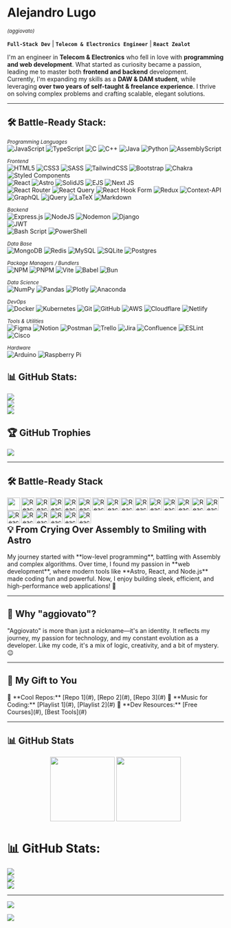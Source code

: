 <h1>Alejandro Lugo</h1> <small><i>(aggiovato)</i></small>  

**`Full-Stack Dev`** | **`Telecom & Electronics Engineer`** | **`React Zealot`**  

I'm an engineer in **Telecom & Electronics** who fell in love with **programming and web development**. What started as curiosity became a passion, leading me to master both **frontend and backend** development.  
Currently, I'm expanding my skills as a **DAW & DAM student**, while leveraging **over two years of self-taught & freelance experience**. I thrive on solving complex problems and crafting scalable, elegant solutions.  

<hr>

## 🛠️ Battle-Ready Stack:
<small><i>Programming Languages</i></small><br/>
  ![JavaScript](https://img.shields.io/badge/javascript-%23323330.svg?style=for-the-badge&logo=javascript&logoColor=%23F7DF1E)
  ![TypeScript](https://img.shields.io/badge/typescript-%23007ACC.svg?style=for-the-badge&logo=typescript&logoColor=white)
  ![C](https://img.shields.io/badge/c-%2300599C.svg?style=for-the-badge&logo=c&logoColor=white)
  ![C++](https://img.shields.io/badge/c++-%2300599C.svg?style=for-the-badge&logo=c%2B%2B&logoColor=white)
  ![Java](https://img.shields.io/badge/java-%23ED8B00.svg?style=for-the-badge&logo=openjdk&logoColor=white)
  ![Python](https://img.shields.io/badge/python-3670A0?style=for-the-badge&logo=python&logoColor=ffdd54)
  ![AssemblyScript](https://img.shields.io/badge/assembly%20script-%23000000.svg?style=for-the-badge&logo=assemblyscript&logoColor=white) <br/>

<small><i>Frontend</i></small><br/>
  ![HTML5](https://img.shields.io/badge/html5-%23E34F26.svg?style=for-the-badge&logo=html5&logoColor=white)
  ![CSS3](https://img.shields.io/badge/css3-%231572B6.svg?style=for-the-badge&logo=css3&logoColor=white)
  ![SASS](https://img.shields.io/badge/SASS-hotpink.svg?style=for-the-badge&logo=SASS&logoColor=white)
  ![TailwindCSS](https://img.shields.io/badge/tailwindcss-%2338B2AC.svg?style=for-the-badge&logo=tailwind-css&logoColor=white)
  ![Bootstrap](https://img.shields.io/badge/bootstrap-%238511FA.svg?style=for-the-badge&logo=bootstrap&logoColor=white)
  ![Chakra](https://img.shields.io/badge/chakra-%234ED1C5.svg?style=for-the-badge&logo=chakraui&logoColor=white)
  ![Styled Components](https://img.shields.io/badge/styled--components-DB7093?style=for-the-badge&logo=styled-components&logoColor=white) <br/>
  ![React](https://img.shields.io/badge/react-%2320232a.svg?style=for-the-badge&logo=react&logoColor=%2361DAFB)
  ![Astro](https://img.shields.io/badge/astro-%232C2052.svg?style=for-the-badge&logo=astro&logoColor=white)
  ![SolidJS](https://img.shields.io/badge/SolidJS-2c4f7c?style=for-the-badge&logo=solid&logoColor=c8c9cb)
  ![EJS](https://img.shields.io/badge/ejs-%23B4CA65.svg?style=for-the-badge&logo=ejs&logoColor=black)
  ![Next JS](https://img.shields.io/badge/Next-black?style=for-the-badge&logo=next.js&logoColor=white) <br/>
  ![React Router](https://img.shields.io/badge/React_Router-CA4245?style=for-the-badge&logo=react-router&logoColor=white)
  ![React Query](https://img.shields.io/badge/-React%20Query-FF4154?style=for-the-badge&logo=react%20query&logoColor=white)
  ![React Hook Form](https://img.shields.io/badge/React%20Hook%20Form-%23EC5990.svg?style=for-the-badge&logo=reacthookform&logoColor=white)
  ![Redux](https://img.shields.io/badge/redux-%23593d88.svg?style=for-the-badge&logo=redux&logoColor=white)
  ![Context-API](https://img.shields.io/badge/Context--Api-000000?style=for-the-badge&logo=react) <br/>
  ![GraphQL](https://img.shields.io/badge/-GraphQL-E10098?style=for-the-badge&logo=graphql&logoColor=white)
  ![jQuery](https://img.shields.io/badge/jquery-%230769AD.svg?style=for-the-badge&logo=jquery&logoColor=white)
  ![LaTeX](https://img.shields.io/badge/latex-%23008080.svg?style=for-the-badge&logo=latex&logoColor=white)
  ![Markdown](https://img.shields.io/badge/markdown-%23000000.svg?style=for-the-badge&logo=markdown&logoColor=white) <br/>

<small><i>Backend</i></small><br/>
  ![Express.js](https://img.shields.io/badge/express.js-%23404d59.svg?style=for-the-badge&logo=express&logoColor=%2361DAFB)
  ![NodeJS](https://img.shields.io/badge/node.js-6DA55F?style=for-the-badge&logo=node.js&logoColor=white)
  ![Nodemon](https://img.shields.io/badge/NODEMON-%23323330.svg?style=for-the-badge&logo=nodemon&logoColor=%BBDEAD)
  ![Django](https://img.shields.io/badge/django-%23092E20.svg?style=for-the-badge&logo=django&logoColor=white) <br/>
  ![JWT](https://img.shields.io/badge/JWT-black?style=for-the-badge&logo=JSON%20web%20tokens) <br/>
  ![Bash Script](https://img.shields.io/badge/bash_script-%23121011.svg?style=for-the-badge&logo=gnu-bash&logoColor=white)
  ![PowerShell](https://img.shields.io/badge/PowerShell-%235391FE.svg?style=for-the-badge&logo=powershell&logoColor=white) <br/>

<small><i>Data Base</i></small><br/>
  ![MongoDB](https://img.shields.io/badge/MongoDB-%234ea94b.svg?style=for-the-badge&logo=mongodb&logoColor=white)
  ![Redis](https://img.shields.io/badge/redis-%23DD0031.svg?style=for-the-badge&logo=redis&logoColor=white)
  ![MySQL](https://img.shields.io/badge/mysql-4479A1.svg?style=for-the-badge&logo=mysql&logoColor=white)
  ![SQLite](https://img.shields.io/badge/sqlite-%2307405e.svg?style=for-the-badge&logo=sqlite&logoColor=white)
  ![Postgres](https://img.shields.io/badge/postgres-%23316192.svg?style=for-the-badge&logo=postgresql&logoColor=white) <br/>

<small><i>Package Managers / Bundlers</i></small><br/>
  ![NPM](https://img.shields.io/badge/NPM-%23CB3837.svg?style=for-the-badge&logo=npm&logoColor=white)
  ![PNPM](https://img.shields.io/badge/pnpm-%234a4a4a.svg?style=for-the-badge&logo=pnpm&logoColor=f69220)
  ![Vite](https://img.shields.io/badge/vite-%23646CFF.svg?style=for-the-badge&logo=vite&logoColor=white)
  ![Babel](https://img.shields.io/badge/Babel-F9DC3e?style=for-the-badge&logo=babel&logoColor=black)
  ![Bun](https://img.shields.io/badge/Bun-%23000000.svg?style=for-the-badge&logo=bun&logoColor=white) <br/>
  
<small><i>Data Science</i></small><br/>
  ![NumPy](https://img.shields.io/badge/numpy-%23013243.svg?style=for-the-badge&logo=numpy&logoColor=white)
  ![Pandas](https://img.shields.io/badge/pandas-%23150458.svg?style=for-the-badge&logo=pandas&logoColor=white)
  ![Plotly](https://img.shields.io/badge/Plotly-%233F4F75.svg?style=for-the-badge&logo=plotly&logoColor=white)
  ![Anaconda](https://img.shields.io/badge/Anaconda-%2344A833.svg?style=for-the-badge&logo=anaconda&logoColor=white) <br/>

<small><i>DevOps</i></small><br/>
  ![Docker](https://img.shields.io/badge/docker-%230db7ed.svg?style=for-the-badge&logo=docker&logoColor=white)
  ![Kubernetes](https://img.shields.io/badge/kubernetes-%23326ce5.svg?style=for-the-badge&logo=kubernetes&logoColor=white)
  ![Git](https://img.shields.io/badge/git-%23F05033.svg?style=for-the-badge&logo=git&logoColor=white)
  ![GitHub](https://img.shields.io/badge/github-%23121011.svg?style=for-the-badge&logo=github&logoColor=white)
  ![AWS](https://img.shields.io/badge/AWS-%23FF9900.svg?style=for-the-badge&logo=amazon-aws&logoColor=white)
  ![Cloudflare](https://img.shields.io/badge/Cloudflare-F38020?style=for-the-badge&logo=Cloudflare&logoColor=white)
  ![Netlify](https://img.shields.io/badge/netlify-%23000000.svg?style=for-the-badge&logo=netlify&logoColor=#00C7B7) <br/>

<small><i>Tools & Utilities</i></small><br/>
  ![Figma](https://img.shields.io/badge/figma-%23F24E1E.svg?style=for-the-badge&logo=figma&logoColor=white)
  ![Notion](https://img.shields.io/badge/Notion-%23000000.svg?style=for-the-badge&logo=notion&logoColor=white)
  ![Postman](https://img.shields.io/badge/Postman-FF6C37?style=for-the-badge&logo=postman&logoColor=white)
  ![Trello](https://img.shields.io/badge/Trello-%23026AA7.svg?style=for-the-badge&logo=Trello&logoColor=white)
  ![Jira](https://img.shields.io/badge/jira-%230A0FFF.svg?style=for-the-badge&logo=jira&logoColor=white)
  ![Confluence](https://img.shields.io/badge/confluence-%23172BF4.svg?style=for-the-badge&logo=confluence&logoColor=white)
  ![ESLint](https://img.shields.io/badge/ESLint-4B3263?style=for-the-badge&logo=eslint&logoColor=white)
  ![Cisco](https://img.shields.io/badge/cisco-%23049fd9.svg?style=for-the-badge&logo=cisco&logoColor=black) <br/>

<small><i>Hardware</i></small><br/>
  ![Arduino](https://img.shields.io/badge/-Arduino-00979D?style=for-the-badge&logo=Arduino&logoColor=white)
  ![Raspberry Pi](https://img.shields.io/badge/-Raspberry_Pi-C51A4A?style=for-the-badge&logo=Raspberry-Pi) 

## 📊 GitHub Stats:

![](https://github-readme-stats.vercel.app/api?username=aggiovato&theme=one_dark_pro&hide_border=false&include_all_commits=false&count_private=false)
<br/>
![](https://nirzak-streak-stats.vercel.app/?user=aggiovato&theme=one_dark_pro&hide_border=false)
<br/>
![](https://github-readme-stats.vercel.app/api/top-langs/?username=aggiovato&theme=one_dark_pro&hide_border=false&include_all_commits=false&count_private=false&layout=compact)


## 🏆 GitHub Trophies
![](https://github-profile-trophy.vercel.app/?username=aggiovato&theme=blue_navy&no-frame=true&no-bg=true&margin-w=4)

---


## 🛠️ Battle-Ready Stack
<p align="center" style="margin-bottom:10px;">
 <img align="left" alt="React" width="30px" style="padding-rignt:10px;color:#fff;" src="https://cdn.jsdelivr.net/gh/devicons/devicon@latest/icons/react/react-original.svg" />
 <img align="left" alt="React" width="30px" style="padding-rignt:10px;" src="https://cdn.jsdelivr.net/gh/devicons/devicon@latest/icons/reactrouter/reactrouter-original.svg" />
 <img align="left" alt="React" width="30px" style="padding-rignt:10px;" src="https://cdn.jsdelivr.net/gh/devicons/devicon@latest/icons/nodejs/nodejs-original-wordmark.svg" />
 <img align="left" alt="React" width="30px" style="padding-rignt:10px;" src="https://cdn.jsdelivr.net/gh/devicons/devicon@latest/icons/npm/npm-original-wordmark.svg" />
 <img align="left" alt="React" width="30px" style="padding-rignt:10px;" src="https://cdn.jsdelivr.net/gh/devicons/devicon@latest/icons/typescript/typescript-original.svg" />
 <img align="left" alt="React" width="30px" style="padding-rignt:10px;" src="https://cdn.jsdelivr.net/gh/devicons/devicon@latest/icons/javascript/javascript-original.svg" />
 <img align="left" alt="React" width="30px" style="padding-rignt:10px;" src="https://cdn.jsdelivr.net/gh/devicons/devicon@latest/icons/astro/astro-original.svg" />
 <img align="left" alt="React" width="30px" style="padding-rignt:10px;" src="https://cdn.jsdelivr.net/gh/devicons/devicon@latest/icons/html5/html5-original.svg" />
 <img align="left" alt="React" width="30px" style="padding-rignt:10px;" src="https://cdn.jsdelivr.net/gh/devicons/devicon@latest/icons/css3/css3-plain.svg" />
 <img align="left" alt="React" width="30px" style="padding-rignt:10px;" src="https://cdn.jsdelivr.net/gh/devicons/devicon@latest/icons/tailwindcss/tailwindcss-original-wordmark.svg" />
 <img align="left" alt="React" width="30px" style="padding-rignt:10px;" src="https://cdn.jsdelivr.net/gh/devicons/devicon@latest/icons/sass/sass-original.svg" />
 <img align="left" alt="React" width="30px" style="padding-rignt:10px;" src="https://cdn.jsdelivr.net/gh/devicons/devicon@latest/icons/express/express-original.svg" />
 <img align="left" alt="React" width="30px" style="padding-rignt:10px;" src="https://cdn.jsdelivr.net/gh/devicons/devicon@latest/icons/vitejs/vitejs-original.svg" />
 <img align="left" alt="React" width="30px" style="padding-rignt:10px;" src="https://cdn.jsdelivr.net/gh/devicons/devicon@latest/icons/vitest/vitest-original.svg" />
 <img align="left" alt="React" width="30px" style="padding-rignt:10px;" src="https://cdn.jsdelivr.net/gh/devicons/devicon@latest/icons/mongodb/mongodb-original.svg" />
 <img align="left" alt="React" width="30px" style="padding-rignt:10px;" src="https://cdn.jsdelivr.net/gh/devicons/devicon@latest/icons/mysql/mysql-original.svg" />
 <img align="left" alt="React" width="30px" style="padding-rignt:10px;" src="https://cdn.jsdelivr.net/gh/devicons/devicon@latest/icons/postgresql/postgresql-plain.svg" />
 <img align="left" alt="React" width="30px" style="padding-rignt:10px;" src="https://cdn.jsdelivr.net/gh/devicons/devicon@latest/icons/postman/postman-original.svg" />
 <img align="left" alt="React" width="30px" style="padding-rignt:10px;" src="https://cdn.jsdelivr.net/gh/devicons/devicon@latest/icons/playwright/playwright-original.svg" />
 <img align="left" alt="React" width="30px" style="padding-rignt:10px;" src="https://cdn.jsdelivr.net/gh/devicons/devicon@latest/icons/jest/jest-plain.svg" />
 <img align="left" alt="React" width="30px" style="padding-rignt:10px;" src="https://cdn.jsdelivr.net/gh/devicons/devicon@latest/icons/nodemon/nodemon-plain.svg" />
</p>  

---

<br/>


  <summary><h2>💡 From Crying Over Assembly to Smiling with Astro</h2></summary>  
  My journey started with **low-level programming**, battling with Assembly and complex algorithms.  
  Over time, I found my passion in **web development**, where modern tools like **Astro, React, and Node.js** made coding fun and powerful.  
  Now, I enjoy building sleek, efficient, and high-performance web applications! 🚀  


---


  <summary><h2>🧐 Why "aggiovato"?</h2></summary>  
  "Aggiovato" is more than just a nickname—it's an identity. It reflects my journey, my passion for technology, and my constant evolution as a developer.  
  Like my code, it's a mix of logic, creativity, and a bit of mystery. 😉  


---


  <summary><h2>🎁 My Gift to You</h2></summary>  
  🔹 **Cool Repos:** [Repo 1](#), [Repo 2](#), [Repo 3](#)  
  🔹 **Music for Coding:** [Playlist 1](#), [Playlist 2](#)  
  🔹 **Dev Resources:** [Free Courses](#), [Best Tools](#)  


---

## 📊 GitHub Stats  
<p align="center">
  <img src="https://github-readme-stats.vercel.app/api?username=aggiovato&show_icons=true&theme=radical" height="150">
  <img src="https://github-readme-streak-stats.herokuapp.com/?user=aggiovato&show_icons=true&theme=radical" height="150">
</p>  


# 📊 GitHub Stats:
![](https://github-readme-stats.vercel.app/api?username=aggiovato&theme=dark&hide_border=false&include_all_commits=true&count_private=true)<br/>
![](https://github-readme-streak-stats.herokuapp.com/?user=aggiovato&theme=dark&hide_border=false)<br/>
![](https://github-readme-stats.vercel.app/api/top-langs/?username=aggiovato&theme=dark&hide_border=false&include_all_commits=true&count_private=true&layout=compact)

---
[![](https://visitcount.itsvg.in/api?id=aggiovato&icon=0&color=0)](https://visitcount.itsvg.in)

<!-- Proudly created with GPRM ( https://gprm.itsvg.in ) -->
[![](https://visitcount.itsvg.in/api?id=Aggiovato&label=Profile%20Views&pretty=false)](https://visitcount.itsvg.in)
